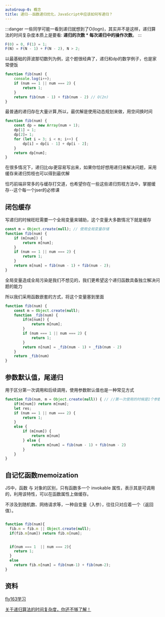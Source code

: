 ```yaml
---
autoGroup-0: 概念
title: 递归--函数递归优化，JavaScript中应该如何写递归？
---
```

:::danger
一些同学可能一看到递归就想到了O(logn)，其实并不是这样，递归算法的时间复杂度本质上是要看: **递归的次数 * 每次递归中的操作次数**。
:::
```js
F(0) = 0, F(1) = 1;
F(N) = F(N - 1) + F(N - 2), N > 2; 
```
以最基础的菲波那切数列为例，这个题很经典了，递归和dp的数学例子，也是家常便饭
```js
function fib(num) {
    console.log(i++);
    if (num == 1 || num === 2) {
        return 1;
    }
    return fib(num - 1) + fib(num - 2) // O(2n)
}
```
最普通的递归存在大量计算,所以，最优解是使用动态规划来做，用空间换时间
```js
function fib(num) {
    const dp = new Array(num + 1);
    dp[1] = 1;
    dp[2]= 1;
    for (let i = 3; i < n; i++) {
        dp[i] = dp[i - 1] + dp[i - 2];
    }
    return dp[num];
}
```
在很多情况下，递归比dp更容易写出来，如果你恰好想用递归来解决问题，采用缓存来递归剪枝也可以得到最优解

恰巧前端非常多的与缓存打交道，也希望你在一些这些递归剪枝方法中，掌握缓存--这个每一个jser的必修课

## 闭包缓存
写递归的时候旺旺需要一个全局变量来辅助，这个变量大多数情况下就是缓存
```js
const m = Object.create(null); // 使用全局变量存储
function fib(num) {
    if (m[num]) {
        return m[num];
    }
    if (num == 1 || num === 2) {
        return 1;
    }
    return m[num] = fib(num - 1) + fib(num - 2);
}
```
全局变量造成全局污染是我们不想见的，我们更希望这个递归函数具备独立解决问题的能力

所以我们采用函数嵌套的方式，将这个变量塞到里面
```js
function fib(num) {
    const m = Object.create(null);
    function _fib(num) {
        if(m[num]) {
            return m[num];
        }
        if (num === 1 || num === 2) {
            return 1;
        }
        return n[num] = _fib(num - 1) + _fib(num - 2)
    }
    return _fib(num)
}
```
## 参数默认值，尾递归
用于区分第一次调用和后续调用，使用参数默认值也是一种常见方式
```js
function fib(num, m = Object.create(null)) { // //第一次使用的时候是1个参数 后续都是2个参数
    if(m[num]) return m[num];
    let res;
    if (num == 1 || num === 2) {
        return 1;
    }
    else {
        if (m[num]) {
            return m[num]
        } else {
            return m[num] = fib(num - 1) + fib(num - 2)
        }
    }
}
```
## 自记忆函数memoization
JS中，函数 与 对象的区别，只有函数多一个 invokable 属性，表示其是可调用的，利用该特性，可以在函数属性上做缓存。

不涉及到随机数、网络请求等，一种自变量（入参），往往只对应着一个（返回值）。
```js

function fib(num){
  fib.m = fib.m || Object.create(null);
  if(fib.m[num]) return fib.m[num];

  
  if(num === 1  || num === 2){
    return 1;
  }
  else
    return fib.m[num] = fib(num-1) + fib(num-2);
}
```

## 资料
[fly163学习](https://www.fly63.com/)

[关于递归算法的时间复杂度，你还不够了解！](https://www.bilibili.com/read/cv12382768)